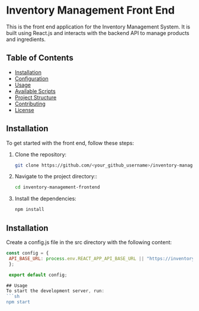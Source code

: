 # Inventory Management Front End

This is the front end application for the Inventory Management System. It is built using React.js and interacts with the backend API to manage products and ingredients.

## Table of Contents
- [Installation](#installation)
- [Configuration](#configuration)
- [Usage](#usage)
- [Available Scripts](#available-scripts)
- [Project Structure](#project-structure)
- [Contributing](#contributing)
- [License](#license)

## Installation

To get started with the front end, follow these steps:

1. Clone the repository:

   ```sh
   git clone https://github.com/<your_github_username>/inventory-management-frontend.git

2. Navigate to the project directory::

   ```sh
   cd inventory-management-frontend
3. Install the dependencies:

   ```sh
   npm install

## Installation
Create a config.js file in the src directory with the following content:

   ```javascript
   const config = {
    API_BASE_URL: process.env.REACT_APP_API_BASE_URL || "https://inventory-management-backend-f36ec1d11345.herokuapp.com/api",
    };

    export default config;

## Usage
To start the development server, run:
   ```sh
   npm start

